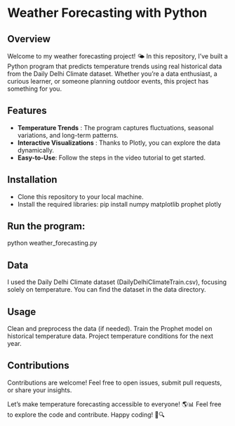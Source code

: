 # Weather Forecasting with Python

## Overview
Welcome to my weather forecasting project! 🌤️ In this repository, I’ve built a Python program that predicts temperature trends using real historical data from the Daily Delhi Climate dataset. Whether you’re a data enthusiast, a curious learner, or someone planning outdoor events, this project has something for you.

## Features
- **Temperature Trends** : The program captures fluctuations, seasonal variations, and long-term patterns.
- **Interactive Visualizations** : Thanks to Plotly, you can explore the data dynamically.
- **Easy-to-Use**: Follow the steps in the video tutorial to get started.

## Installation
- Clone this repository to your local machine.
- Install the required libraries:
  pip install numpy matplotlib prophet plotly

## Run the program:
python weather_forecasting.py

## Data
I used the Daily Delhi Climate dataset (DailyDelhiClimateTrain.csv), focusing solely on temperature. You can find the dataset in the data directory.

## Usage
Clean and preprocess the data (if needed).
Train the Prophet model on historical temperature data.
Project temperature conditions for the next year.

## Contributions
Contributions are welcome! Feel free to open issues, submit pull requests, or share your insights.


Let’s make temperature forecasting accessible to everyone! 🌎📊 Feel free to explore the code and contribute. Happy coding! 🚀🔍
